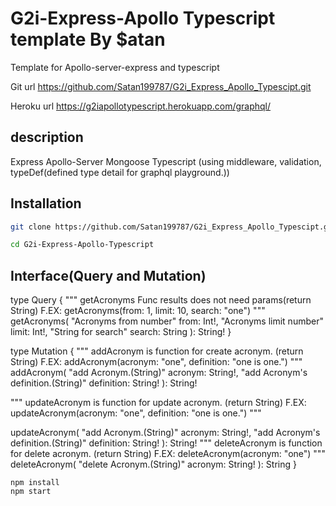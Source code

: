# G2i-Express-Apollo Typescript template By $atan

Template for Apollo-server-express and typescript

Git url https://github.com/Satan199787/G2i_Express_Apollo_Typescipt.git

Heroku url https://g2iapollotypescript.herokuapp.com/graphql/

## description
Express Apollo-Server Mongoose Typescript (using middleware, validation, typeDef(defined type detail for graphql playground.))

## Installation
```bash
git clone https://github.com/Satan199787/G2i_Express_Apollo_Typescipt.git

cd G2i-Express-Apollo-Typescript
```
## Interface(Query and Mutation)
type Query {
    """
    getAcronyms Func results does not need params(return String)
    F.EX: getAcronyms(from: 1, limit: 10, search: "one")
    """
    getAcronyms(
      "Acronyms from number"
      from: Int!, 
      "Acronyms limit number"
      limit: Int!, 
      "String for search"
      search: String
    ): String!
}

type Mutation {
  """
  addAcronym is function for create acronym. (return String)
  F.EX: addAcronym(acronym: "one", definition: "one is one.")
  """
  addAcronym(
    "add Acronym.(String)"
    acronym: String!, 
    "add Acronym's definition.(String)"
    definition: String!
  ): String!
  
  """
  updateAcronym is function for update acronym. (return String)
  F.EX: updateAcronym(acronym: "one", definition: "one is one.")
  """
  
  updateAcronym(
    "add Acronym.(String)"
    acronym: String!, 
    "add Acronym's definition.(String)"
    definition: String!
  ): String!
  """
  deleteAcronym is function for delete acronym. (return String)
  F.EX: deleteAcronym(acronym: "one")
  """
  deleteAcronym(
    "delete Acronym.(String)"
    acronym: String!
  ): String
}

```node
npm install
npm start
```
